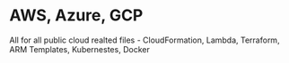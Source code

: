 # AWS, Azure, GCP
All for all public cloud realted files - CloudFormation, Lambda, Terraform, ARM Templates, Kubernestes, Docker
